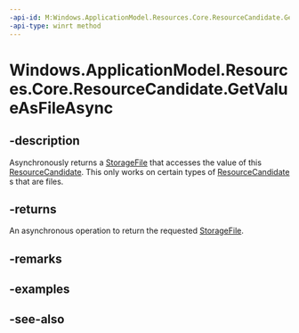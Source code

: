 ----api-id: M:Windows.ApplicationModel.Resources.Core.ResourceCandidate.GetValueAsFileAsync
-api-type: winrt method
---<!-- Method syntaxpublic Windows.Foundation.IAsyncOperation<Windows.Storage.StorageFile> GetValueAsFileAsync()--># Windows.ApplicationModel.Resources.Core.ResourceCandidate.GetValueAsFileAsync## -descriptionAsynchronously returns a [StorageFile](../windows.storage/storagefile.md) that accesses the value of this [ResourceCandidate](resourcecandidate.md). This only works on certain types of [ResourceCandidate](resourcecandidate.md) s that are files.## -returnsAn asynchronous operation to return the requested [StorageFile](../windows.storage/storagefile.md).## -remarks## -examples## -see-also
